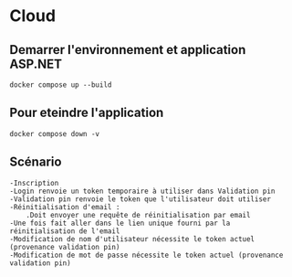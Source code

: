 # Cloud

## Demarrer l'environnement et application ASP.NET
```docker compose up --build```

## Pour eteindre l'application
```docker compose down -v```

## Scénario
    -Inscription
    -Login renvoie un token temporaire à utiliser dans Validation pin
    -Validation pin renvoie le token que l'utilisateur doit utiliser
    -Réinitialisation d'email :
        .Doit envoyer une requête de réinitialisation par email
    -Une fois fait aller dans le lien unique fourni par la réinitialisation de l'email
    -Modification de nom d'utilisateur nécessite le token actuel (provenance validation pin)
    -Modification de mot de passe nécessite le token actuel (provenance validation pin) 